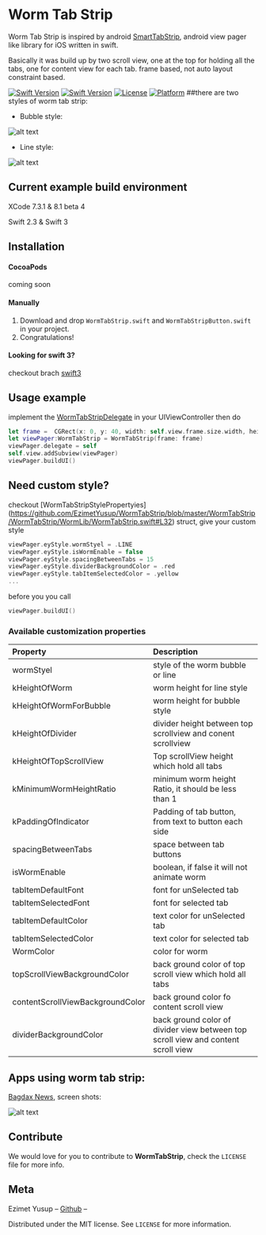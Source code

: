 # Worm Tab Strip
Worm Tab Strip is inspired by android [SmartTabStrip](https://github.com/ogaclejapan/SmartTabLayout), android  view pager like library for iOS written in swift.

Basically it was build up by two scroll view, one at the top for holding all the tabs, one for content view for each tab.
frame based, not auto layout constraint based.

[![Swift Version][swift-imag-2.3]][swift-url]
[![Swift Version][swift-image]][swift-url]
[![License][license-image]][license-url]
[![Platform](https://img.shields.io/cocoapods/p/LFAlertController.svg?style=flat)](http://cocoapods.org/pods/LFAlertController)
##there are two styles of worm tab strip:

* Bubble style:

![alt text](https://github.com/EzimetYusup/WormTabStrip/blob/develop/bublle.gif) 

* Line style:

![alt text](https://github.com/EzimetYusup/WormTabStrip/blob/develop/line.gif)

## Current example build environment
XCode 7.3.1 & 8.1 beta 4

Swift 2.3 & Swift 3

## Installation

#### CocoaPods 
coming soon

#### Manually
1. Download and drop ```WormTabStrip.swift``` and ```WormTabStripButton.swift``` in your project.  
2. Congratulations!  

#### Looking for swift 3?
checkout brach [swift3](https://github.com/EzimetYusup/WormTabStrip/tree/swift3)

## Usage example
implement the [WormTabStripDelegate](https://github.com/EzimetYusup/WormTabStrip/blob/master/WormTabStrip/WormTabStrip/WormLib/WormTabStrip.swift#L11) in your UIViewController then do
```swift
let frame =  CGRect(x: 0, y: 40, width: self.view.frame.size.width, height: self.view.frame.size.height - 40)
let viewPager:WormTabStrip = WormTabStrip(frame: frame)
viewPager.delegate = self
self.view.addSubview(viewPager)
viewPager.buildUI()
```
## Need custom style? 

checkout  [WormTabStripStylePropertyies] (https://github.com/EzimetYusup/WormTabStrip/blob/master/WormTabStrip/WormTabStrip/WormLib/WormTabStrip.swift#L32) struct, give your custom style 
```swift 
viewPager.eyStyle.wormStyel = .LINE
viewPager.eyStyle.isWormEnable = false
viewPager.eyStyle.spacingBetweenTabs = 15
viewPager.eyStyle.dividerBackgroundColor = .red
viewPager.eyStyle.tabItemSelectedColor = .yellow
...
```        
before you  you call 
```swift
viewPager.buildUI() 
```
### Available customization properties 
|Property|Description|
|:--|:--|
|wormStyel|style of the worm bubble or line|
|kHeightOfWorm| worm height for line style|
|kHeightOfWormForBubble| worm height for bubble style|
|kHeightOfDivider| divider height between top scrollview and conent scrollview|
|kHeightOfTopScrollView| Top scrollView height which hold all tabs|
|kMinimumWormHeightRatio | minimum worm height Ratio, it should be less than 1|
|kPaddingOfIndicator | Padding of tab button, from text to button each side|
|spacingBetweenTabs | space between tab buttons|
|isWormEnable| boolean, if false it will not animate worm|
|tabItemDefaultFont| font for unSelected tab|
|tabItemSelectedFont| font for selected tab|
|tabItemDefaultColor| text color for unSelected tab|
|tabItemSelectedColor| text color for selected tab|
|WormColor| color for worm|
|topScrollViewBackgroundColor | back ground color of top scroll view which hold all tabs|
|contentScrollViewBackgroundColor| back ground color fo content scroll view|
|dividerBackgroundColor | back ground color of divider view between top scroll view and content scroll view|


## Apps using worm tab strip:
 [Bagdax News](https://itunes.apple.com/cn/app/baghdash-twry/id875137241?mt=8),
screen shots:

![alt text](https://github.com/EzimetYusup/WormTabStrip/blob/develop/appUsingWorm.gif)

## Contribute

We would love for you to contribute to **WormTabStrip**, check the ``LICENSE`` file for more info.

## Meta

Ezimet Yusup – [Github](https://github.com/EzimetYusup) –

Distributed under the MIT license. See ``LICENSE`` for more information.


[swift-image]:https://img.shields.io/badge/swift-3.0-orange.svg
[swift-imag-2.3]:https://img.shields.io/badge/swift-2.3-orange.svg
[swift-url]: https://swift.org/
[license-image]: https://img.shields.io/badge/License-MIT-blue.svg
[license-url]: https://github.com/EzimetYusup/WormTabStrip/blob/master/LICENSE
[travis-image]: https://img.shields.io/travis/dbader/node-datadog-metrics/master.svg?style=flat-square
[travis-url]: https://travis-ci.org/dbader/node-datadog-metrics
[codebeat-image]: https://codebeat.co/badges/c19b47ea-2f9d-45df-8458-b2d952fe9dad
[codebeat-url]: https://codebeat.co/projects/github-com-vsouza-awesomeios-com
